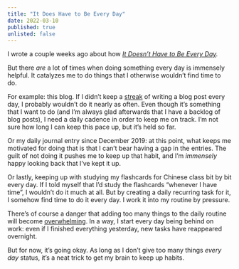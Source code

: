 ```yaml
---
title: "It Does Have to Be Every Day"
date: 2022-03-10
published: true
unlisted: false
---
```


I wrote a couple weeks ago about how _[It Doesn’t Have to Be Every Day](https://benborgers.com/posts/every-day)._

But there _are_ a lot of times when doing something every day is immensely helpful. It catalyzes me to do things that I otherwise wouldn’t find time to do.

For example: this blog. If I didn’t keep a [streak](https://benborgers.com/posts/streaks) of writing a blog post every day, I probably wouldn’t do it nearly as often. Even though it’s something that I want to do (and I’m always glad afterwards that I have a backlog of blog posts), I need a daily cadence in order to keep me on track. I’m not sure how long I can keep this pace up, but it’s held so far.

Or my daily journal entry since December 2019: at this point, what keeps me motivated for doing that is that I can’t bear having a gap in the entries. The guilt of not doing it pushes me to keep up that habit, and I’m _immensely_ happy looking back that I’ve kept it up.

Or lastly, keeping up with studying my flashcards for Chinese class bit by bit every day. If I told myself that I’d study the flashcards “whenever I have time”, I wouldn’t do it much at all. But by creating a daily recurring task for it, I somehow find time to do it every day. I work it into my routine by pressure.

There’s of course a danger that adding too many things to the daily routine will become [overwhelming](https://benborgers.com/posts/overwhelmed). In a way, I start every day being behind on work: even if I finished everything yesterday, new tasks have reappeared overnight.

But for now, it’s going okay. As long as I don’t give too many things _every day_ status, it’s a neat trick to get my brain to keep up habits.
